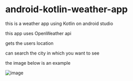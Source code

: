 # android-kotlin-weather-app

this is a weather app using Kotlin on android studio 

this app uses OpenWeather api

gets the users location 

can search the city in which you want to see 

the image below is an example 

![image](https://user-images.githubusercontent.com/81790372/207475358-ea400a44-90de-431b-a6c2-1c5844bb2fa4.png)
